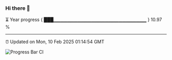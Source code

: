 ### Hi there 👋

⏳ Year progress { ███▁▁▁▁▁▁▁▁▁▁▁▁▁▁▁▁▁▁▁▁▁▁▁▁▁▁▁ } 10.97 %

---

⏰ Updated on Mon, 10 Feb 2025 01:14:54 GMT

![Progress Bar CI](https://github.com/JuvenileQ/Progress-Bar-CI/workflows/main/badge.svg)
